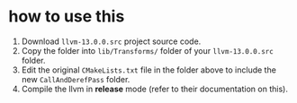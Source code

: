 # how to use this

1. Download `llvm-13.0.0.src` project source code.
2. Copy the folder into `lib/Transforms/` folder of your `llvm-13.0.0.src` folder.
3. Edit the original `CMakeLists.txt` file in the folder above to include the new `CallAndDerefPass` folder.
4. Compile the llvm in **release** mode (refer to their documentation on this).